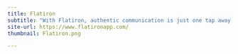 ```yaml
---
title: Flatiron
subtitle: "With Flatiron, authentic communication is just one tap away. Stay connected by utilizing a real-time map of your community and create experiences worth sharing"
site-url: https://www.flatironapp.com/
thumbnail: Flatiron.png

---
```

